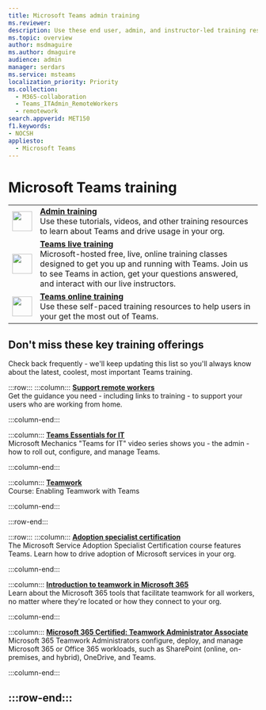 ```yaml
---
title: Microsoft Teams admin training
ms.reviewer: 
description: Use these end user, admin, and instructor-led training resources to help you get the most out of Microsoft Teams in your organization.
ms.topic: overview
author: msdmaguire
ms.author: dmaguire
audience: admin
manager: serdars
ms.service: msteams
localization_priority: Priority
ms.collection: 
  - M365-collaboration
  - Teams_ITAdmin_RemoteWorkers
  - remotework
search.appverid: MET150
f1.keywords:
- NOCSH
appliesto: 
  - Microsoft Teams
---
```

# Microsoft Teams training

|               |               |
| ------------- | ------------- |
| <img src="https://docs.microsoft.com/office/media/icons/walkthrough-map-teams.svg" width="40 px" height="40 px" alt-text="walkthrough-map-teams"> | **[Admin training](/microsoftteams/itadmin-readiness)** </br> Use these tutorials, videos, and other training resources to learn about Teams and drive usage in your org. 
| <img src="https://docs.microsoft.com/office/media/icons/education-tutorial-teams.svg" width="40 px" height="40 px" alt-text="education-tutorial-teams"> | **[Teams live training](/microsoftteams/instructor-led-training-teams-landing-page)** </br> Microsoft-hosted free, live, online training classes designed to get you up and running with Teams. Join us to see Teams in action, get your questions answered, and interact with our live instructors. 
| <img src="https://docs.microsoft.com/office/media/icons/user.svg" width="40 px" height="40 px" alt-text="user"> | **[Teams online training](https://support.office.com/article/microsoft-teams-video-training-4f108e54-240b-4351-8084-b1089f0d21d7)** </br> Use these self-paced training resources to help users in your get the most out of Teams. |

## Don't miss these key training offerings

Check back frequently - we'll keep updating this list so you'll always know about the latest, coolest, most important Teams training.

:::row:::
   :::column:::
   **[Support remote workers](https://aka.ms/TeamsForRemoteWork)** </br>
   Get the guidance you need - including links to training - to support your users who are working from home.

   :::column-end:::

   :::column:::
   **[Teams Essentials for IT](https://aka.ms/MicrosoftTeamsforIT)** </br>
   Microsoft Mechanics "Teams for IT" video series shows you - the admin - how to roll out, configure, and manage Teams.

   :::column-end:::

   :::column:::
   **[Teamwork](https://docs.microsoft.com/learn/paths/m365-manage-team-collaboration)** </br>
   Course: Enabling Teamwork with Teams

   :::column-end:::

:::row-end:::

:::row:::
   :::column:::
   **[Adoption specialist certification](https://aka.ms/AdoptionCert)** </br>
   The Microsoft Service Adoption Specialist Certification course features Teams. Learn how to drive adoption of Microsoft services in your org.

   :::column-end:::

   :::column:::
   **[Introduction to teamwork in Microsoft 365](https://docs.microsoft.com/learn/modules/intro-to-teamwork-in-m365/index)** </br>
   Learn about the Microsoft 365 tools that facilitate teamwork for all workers, no matter where they're located or how they connect to your org.

   :::column-end:::

   :::column:::
   **[Microsoft 365 Certified: Teamwork Administrator Associate](https://www.microsoft.com/learning/m365-teamwork-administrator.aspx)** </br>
   Microsoft 365 Teamwork Administrators configure, deploy, and manage Microsoft 365 or Office 365 workloads, such as SharePoint (online, on-premises, and hybrid), OneDrive, and Teams.

   :::column-end:::

:::row-end:::
---
